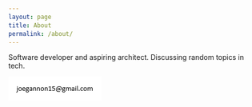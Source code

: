 ```yaml
---
layout: page
title: About
permalink: /about/
---
```


Software developer and aspiring architect. Discussing random topics in tech. 

<img src = "https://raw.githubusercontent.com/joegannon/blog/master/static/img/email.png" />